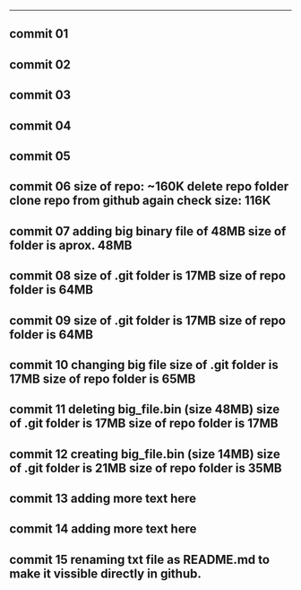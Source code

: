 ------
commit 01
------
commit 02
------
commit 03
------
commit 04
------
commit 05
------
commit 06
size of repo: ~160K
delete repo folder
clone repo from github again
check size: 116K
------
commit 07
adding big binary file of 48MB
size of folder is aprox. 48MB
------
commit 08
size of .git folder is 17MB
size of repo folder is 64MB
------
commit 09
size of .git folder is 17MB
size of repo folder is 64MB
------
commit 10
changing big file
size of .git folder is 17MB
size of repo folder is 65MB
------ 
commit 11
deleting big_file.bin (size 48MB)
size of .git folder is 17MB
size of repo folder is 17MB
------ 
commit 12
creating big_file.bin (size 14MB)
size of .git folder is 21MB
size of repo folder is 35MB
------
commit 13
adding more text here
------
commit 14
adding more text here
------ 
commit 15
renaming txt file as README.md to make it vissible directly in github.
------











